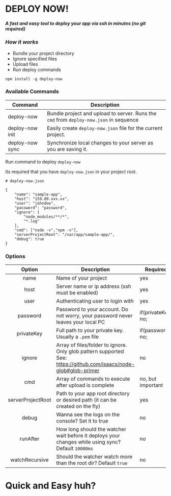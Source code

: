 # DEPLOY NOW!
##### A fast and easy tool to deploy your app via ssh in minutes (no git required)

### *How it works*
 - Bundle your project directory
 - Ignore specified files
 - Upload files
 - Run deploy commands
 
```
npm install -g deploy-now
```

### Available Commands
| Command         	| Description                                                                               	|
|-----------------	|-------------------------------------------------------------------------------------------	|
| deploy-now      	| Bundle project and upload to server. Runs the `cmd` from `deploy-now.json` in sequence 	|
| deploy-now init 	| Easily create `deploy-now.json` file for the current project.                               	|
| deploy-now sync 	| Synchronize local changes to your server as you are saving it.                             	|


Run command to deploy
`deploy-now` 

Its required that you have `deploy-now.json` in your project root.

```
# deploy-now.json

{
    "name": "sample-app",
    "host": "159.89.xxx.xx",
    "user": "johndoe",
    "password": "password",
    "ignore": [
        "node_modules/**/*",
        "*.log"
    ],
    "cmd": ["node -v","npm -v"],
    "serverProjectRoot": "/var/app/sample-app/",
    "debug": true
}
```

### Options
|       Option      	| Description                                                                                                       	| Required           	|
|:-----------------:	|-------------------------------------------------------------------------------------------------------------------	|--------------------	|
| name              	| Name of your project                                                                                              	| yes                	|
| host              	| Server name or ip address (ssh must be enabled)                                                                   	| yes                	|
| user              	| Authenticating user to login with                                                                                 	| yes                	|
| password          	| Password to your account. Do not worry, your password never leaves your local PC                                  	| if(privateKey) no; 	|
| privateKey        	| Full path to your private key. Usually a `.pem` file                                                              	| if(password) no;   	|
| ignore            	| Array of files/folder to ignore. Only glob pattern supported See: https://github.com/isaacs/node-glob#glob-primer 	| no                 	|
| cmd               	| Array of commands to execute after upload is complete                                                             	| no, but important  	|
| serverProjectRoot 	| Path to your app root directory or desired path (it can be created on the fly)                                    	| yes                	|
| debug             	| Wanna see the logs on the console? Set it to true                                                                    	| no                 	|
| runAfter             	| How long should the watcher wait before it deploys your changes while using sync? Default `10000ms`  	| no                 	|
| watchRecursive        | Should the watcher watch more than the root dir? Default `true`   	| no                 	|


# Quick and Easy huh?